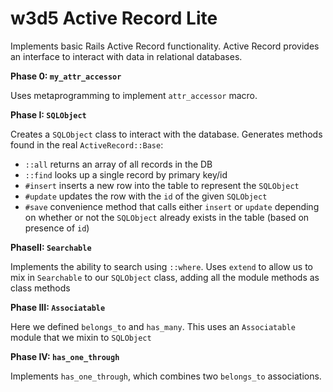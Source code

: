 # w3d5 Active Record Lite

Implements basic Rails Active Record functionality. Active Record provides an interface to interact with data in relational databases.

**Phase 0: `my_attr_accessor`**

Uses metaprogramming to implement `attr_accessor` macro.

**Phase I: `SQLObject`**

Creates a `SQLObject` class to interact with the database.
Generates methods found in the real `ActiveRecord::Base`:
* `::all` returns an array of all records in the DB
* `::find` looks up a single record by primary key/id
* `#insert` inserts a new row into the table to represent the `SQLObject`
* `#update` updates the row with the `id` of the given `SQLObject`
* `#save` convenience method that calls either `insert` or `update` depending on whether or not the `SQLObject` already exists in the table (based on presence of `id`)

**PhaseII: `Searchable`**

Implements the ability to search using `::where`. Uses `extend` to allow us to mix in `Searchable` to our `SQLObject` class, adding all the module methods as class methods

**Phase III: `Associatable`**

Here we defined `belongs_to` and `has_many`. This uses an `Associatable` module that we mixin to `SQLObject`

**Phase IV: `has_one_through`**

Implements `has_one_through`, which combines two `belongs_to` associations.
